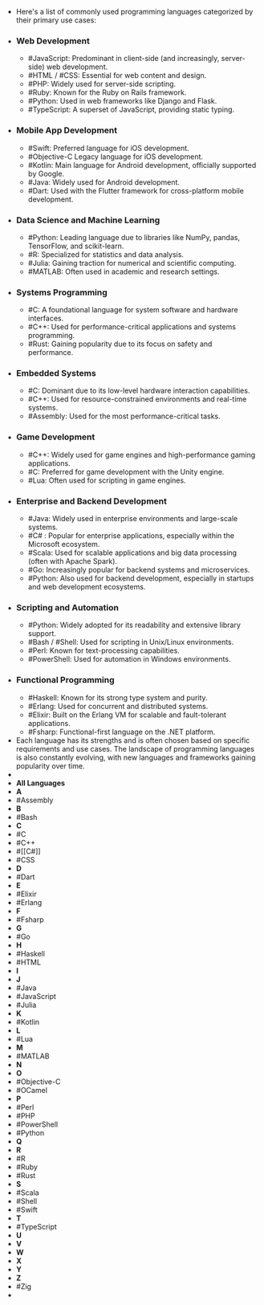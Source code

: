 - Here's a list of commonly used programming languages categorized by their primary use cases:
- ### Web Development
	- #JavaScript: Predominant in client-side (and increasingly, server-side) web development.
	- #HTML / #CSS: Essential for web content and design.
	- #PHP: Widely used for server-side scripting.
	- #Ruby: Known for the Ruby on Rails framework.
	- #Python: Used in web frameworks like Django and Flask.
	- #TypeScript: A superset of JavaScript, providing static typing.
- ### Mobile App Development
	- #Swift: Preferred language for iOS development.
	- #Objective-C Legacy language for iOS development.
	- #Kotlin: Main language for Android development, officially supported by Google.
	- #Java: Widely used for Android development.
	- #Dart: Used with the Flutter framework for cross-platform mobile development.
- ### Data Science and Machine Learning
	- #Python: Leading language due to libraries like NumPy, pandas, TensorFlow, and scikit-learn.
	- #R: Specialized for statistics and data analysis.
	- #Julia: Gaining traction for numerical and scientific computing.
	- #MATLAB: Often used in academic and research settings.
- ### Systems Programming
	- #C: A foundational language for system software and hardware interfaces.
	- #C++: Used for performance-critical applications and systems programming.
	- #Rust: Gaining popularity due to its focus on safety and performance.
- ### Embedded Systems
	- #C: Dominant due to its low-level hardware interaction capabilities.
	- #C++: Used for resource-constrained environments and real-time systems.
	- #Assembly: Used for the most performance-critical tasks.
- ### Game Development
	- #C++: Widely used for game engines and high-performance gaming applications.
	- #C: Preferred for game development with the Unity engine.
	- #Lua: Often used for scripting in game engines.
- ### Enterprise and Backend Development
	- #Java: Widely used in enterprise environments and large-scale systems.
	- #C# : Popular for enterprise applications, especially within the Microsoft ecosystem.
	- #Scala: Used for scalable applications and big data processing (often with Apache Spark).
	- #Go: Increasingly popular for backend systems and microservices.
	- #Python: Also used for backend development, especially in startups and web development ecosystems.
- ### Scripting and Automation
	- #Python: Widely adopted for its readability and extensive library support.
	- #Bash / #Shell: Used for scripting in Unix/Linux environments.
	- #Perl: Known for text-processing capabilities.
	- #PowerShell: Used for automation in Windows environments.
- ### Functional Programming
	- #Haskell: Known for its strong type system and purity.
	- #Erlang: Used for concurrent and distributed systems.
	- #Elixir: Built on the Erlang VM for scalable and fault-tolerant applications.
	- #Fsharp: Functional-first language on the .NET platform.
- Each language has its strengths and is often chosen based on specific requirements and use cases. The landscape of programming languages is also constantly evolving, with new languages and frameworks gaining popularity over time.
-
- **All Languages**
- **A**
- #Assembly
- **B**
- #Bash
- **C**
- #C
- #C++
- #[[C#]]
- #CSS
- **D**
- #Dart
- **E**
- #Elixir
- #Erlang
- **F**
- #Fsharp
- **G**
- #Go
- **H**
- #Haskell
- #HTML
- **I**
- **J**
- #Java
- #JavaScript
- #Julia
- **K**
- #Kotlin
- **L**
- #Lua
- **M**
- #MATLAB
- **N**
- **O**
- #Objective-C
- #OCamel
- **P**
- #Perl
- #PHP
- #PowerShell
- #Python
- **Q**
- **R**
- #R
- #Ruby
- #Rust
- **S**
- #Scala
- #Shell
- #Swift
- **T**
- #TypeScript
- **U**
- **V**
- **W**
- **X**
- **Y**
- **Z**
- #Zig
-